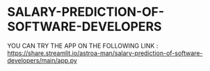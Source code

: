 # SALARY-PREDICTION-OF-SOFTWARE-DEVELOPERS

YOU CAN TRY THE APP ON THE FOLLOWING LINK :
https://share.streamlit.io/astroa-man/salary-prediction-of-software-developers/main/app.py

